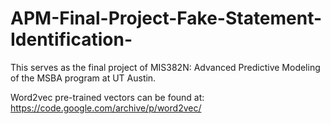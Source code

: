 # APM-Final-Project-Fake-Statement-Identification-

This serves as the final project of MIS382N: Advanced Predictive Modeling of the MSBA program at UT Austin.

Word2vec pre-trained vectors can be found at: https://code.google.com/archive/p/word2vec/

